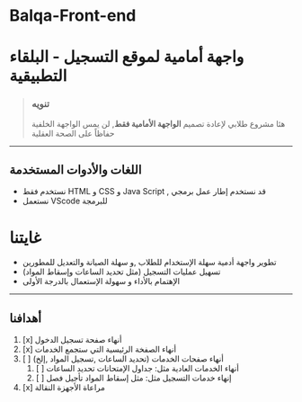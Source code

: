 # Balqa-Front-end
# واجهة أمامية لموقع التسجيل - البلقاء التطبيقية
> ### تنويه
> هئا مشروع طلابي لإعادة تصميم **الواجهة الأمامية فقط**, لن يمس الواجهة الخلفية حفاظاً على الصحة العقلية

---
## اللغات والأدوات المستخدمة
 - نستخدم فقط HTML و CSS و Java Script , قد نستخدم إطار عمل برمجي
 - نستعمل VScode للبرمجة
# غايتنا
 - تطوير واجهة أدمية سهلة الإستخدام للطلاب ,و سهلة الصيانة والتعديل للمطورين
 - تسهيل عمليات التسجيل (مثل تحديد الساعات وإسقاط المواد)
 - الإهتمام بالأداء و سهولة الإستعمال بالدرجة الأولى 
 

---

## أهدافنا 

 1. [x]  أنهاء صفحة تسجيل الدخول 
 2. [x] أنهاء الصفخة الرئيسية التي ستجمع الخدمات
 3. [ ] أنهاء صفحات الخدمات (تحديد الساعات ,تسجيل المواد ,إلخ)
	 1. [ ] أنهاء الخدمات العادية مثل: جداول الإمتحانات تحديد الساعات
	 2. [ ] إنهاء خدمات التسجيل مثل: مثل إسقاط المواد تأجيل فصل
 4. [x] مراعاة الأجهزة النقالة

